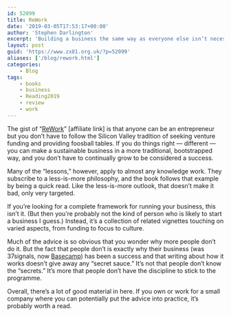 ```yaml
---
id: 52099
title: ReWork
date: '2019-03-05T17:53:17+00:00'
author: 'Stephen Darlington'
excerpt: 'Building a business the same way as everyone else isn’t necessarily a winning formula. ReWork teaches you an alternative.'
layout: post
guid: 'https://www.zx81.org.uk/?p=52099'
aliases: ['/blog/rework.html']
categories:
    - Blog
tags:
    - books
    - business
    - Reading2019
    - review
    - work
---
```


The gist of “[ReWork](https://amzn.to/2BXZeNS)” [affiliate link] is that anyone can be an entrepreneur but you don’t have to follow the Silicon Valley tradition of seeking venture funding and providing foosball tables. If you do things right — different — you can make a sustainable business in a more traditional, bootstrapped way, and you don’t have to continually grow to be considered a success.

Many of the “lessons,” however, apply to almost any knowledge work. They subscribe to a less-is-more philosophy, and the book follows that example by being a quick read. Like the less-is-more outlook, that doesn’t make it bad, only very targeted.

If you’re looking for a complete framework for running your business, this isn’t it. (But then you’re probably not the kind of person who is likely to start a business I guess.) Instead, it’s a collection of related vignettes touching on varied aspects, from funding to focus to culture.

Much of the advice is so obvious that you wonder why more people don’t do it. But the fact that people don’t is exactly why their business (was 37signals, now [Basecamp](https://basecamp.com)) has been a success and that writing about how it works doesn’t give away any “secret sauce.” It’s not that people don’t know the “secrets.” It’s more that people don’t have the discipline to stick to the programme.

Overall, there’s a lot of good material in here. If you own or work for a small company where you can potentially put the advice into practice, it’s probably worth a read.